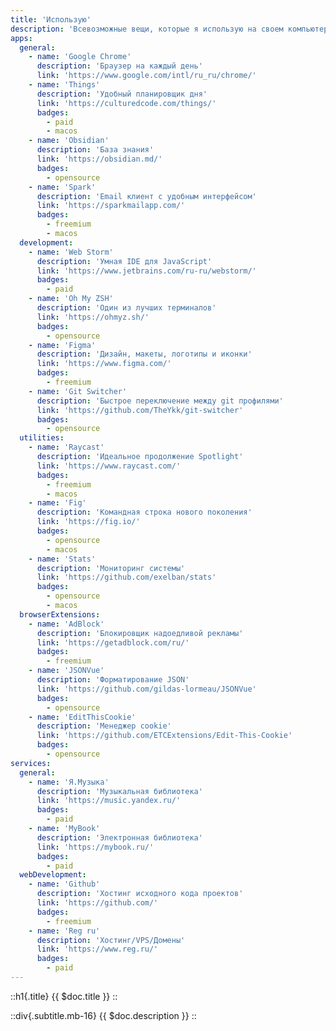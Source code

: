 ```yaml
---
title: 'Использую'
description: 'Всевозможные вещи, которые я использую на своем компьютере (и телефоне). Сервисы, которые я использую для повседневной жизни и веб-разработки, и т.д.'
apps:
  general:
    - name: 'Google Chrome'
      description: 'Браузер на каждый день'
      link: 'https://www.google.com/intl/ru_ru/chrome/'
    - name: 'Things'
      description: 'Удобный планировщик дня'
      link: 'https://culturedcode.com/things/'
      badges:
        - paid
        - macos
    - name: 'Obsidian'
      description: 'База знания'
      link: 'https://obsidian.md/'
      badges:
        - opensource
    - name: 'Spark'
      description: 'Email клиент с удобным интерфейсом'
      link: 'https://sparkmailapp.com/'
      badges:
        - freemium
        - macos
  development:
    - name: 'Web Storm'
      description: 'Умная IDE для JavaScript'
      link: 'https://www.jetbrains.com/ru-ru/webstorm/'
      badges:
        - paid
    - name: 'Oh My ZSH'
      description: 'Один из лучших терминалов'
      link: 'https://ohmyz.sh/'
      badges:
        - opensource
    - name: 'Figma'
      description: 'Дизайн, макеты, логотипы и иконки'
      link: 'https://www.figma.com/'
      badges:
        - freemium
    - name: 'Git Switcher'
      description: 'Быстрое переключение между git профилями'
      link: 'https://github.com/TheYkk/git-switcher'
      badges:
        - opensource
  utilities:
    - name: 'Raycast'
      description: 'Идеальное продолжение Spotlight'
      link: 'https://www.raycast.com/'
      badges:
        - freemium
        - macos
    - name: 'Fig'
      description: 'Командная строка нового поколения'
      link: 'https://fig.io/'
      badges:
        - opensource
        - macos
    - name: 'Stats'
      description: 'Мониторинг системы'
      link: 'https://github.com/exelban/stats'
      badges:
        - opensource
        - macos
  browserExtensions:
    - name: 'AdBlock'
      description: 'Блокировщик надоедливой рекламы'
      link: 'https://getadblock.com/ru/'
      badges:
        - freemium
    - name: 'JSONVue'
      description: 'Форматирование JSON'
      link: 'https://github.com/gildas-lormeau/JSONVue'
      badges:
        - opensource
    - name: 'EditThisCookie'
      description: 'Менеджер cookie'
      link: 'https://github.com/ETCExtensions/Edit-This-Cookie'
      badges:
        - opensource
services:
  general:
    - name: 'Я.Музыка'
      description: 'Музыкальная библиотека'
      link: 'https://music.yandex.ru/'
      badges:
        - paid
    - name: 'MyBook'
      description: 'Электронная библиотека'
      link: 'https://mybook.ru/'
      badges:
        - paid
  webDevelopment:
    - name: 'Github'
      description: 'Хостинг исходного кода проектов'
      link: 'https://github.com/'
      badges:
        - freemium
    - name: 'Reg ru'
      description: 'Хостинг/VPS/Домены'
      link: 'https://www.reg.ru/'
      badges:
        - paid
---
```


::h1{.title}
{{ $doc.title }}
::

::div{.subtitle.mb-16}
{{ $doc.description }}
::
